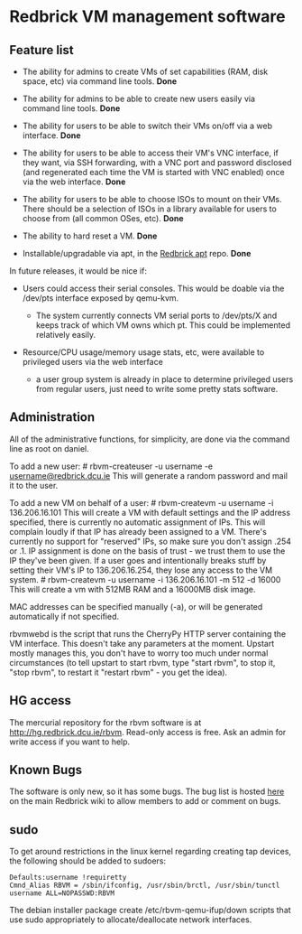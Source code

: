 # Redbrick VM management software

## Feature list

*  The ability for admins to create VMs of set capabilities (RAM, disk space, etc) via command line tools. **Done**

*  The ability for admins to be able to create new users easily via command line tools. **Done**

*  The ability for users to be able to switch their VMs on/off via a web interface. **Done**

*  The ability for users to be able to access their VM's VNC interface, if they want, via SSH forwarding, with a VNC port and password disclosed (and regenerated each time the VM is started with VNC enabled) once via the web interface. **Done**

*  The ability for users to be able to choose ISOs to mount on their VMs. There should be a selection of ISOs in a library available for users to choose from (all common OSes, etc).  **Done**

*  The ability to hard reset a VM. **Done**

*  Installable/upgradable via apt, in the [Redbrick apt](/procedures/redbrick-apt) repo. **Done**

In future releases, it would be nice if:

*  Users could access their serial consoles. This would be doable via the /dev/pts interface exposed by qemu-kvm.
     * The system currently connects VM serial ports to /dev/pts/X and keeps track of which VM owns which pt. This could be implemented relatively easily.

*  Resource/CPU usage/memory usage stats, etc, were available to privileged users via the web interface
     * a user group system is already in place to determine privileged users from regular users, just need to write some pretty stats software.

## Administration

All of the administrative functions, for simplicity, are done via the command line as root on daniel.

To add a new user:
    # rbvm-createuser -u username -e username@redbrick.dcu.ie
This will generate a random password and mail it to the user.

To add a new VM on behalf of a user:
    # rbvm-createvm -u username -i 136.206.16.101
This will create a VM with default settings and the IP address specified, there is currently no automatic assignment of IPs.
This will complain loudly if that IP has already been assigned to a VM. There's currently no support for "reserved" IPs, so make sure you don't assign .254 or .1. IP assignment is done on the basis of trust - we trust them to use the IP they've been given. If a user goes and intentionally breaks stuff by setting their VM's IP to 136.206.16.254, they lose any access to the VM system.
    # rbvm-createvm -u username -i 136.206.16.101 -m 512 -d 16000
This will create a vm with 512MB RAM and a 16000MB disk image.

MAC addresses can be specified manually (-a), or will be generated automatically if not specified.

rbvmwebd is the script that runs the CherryPy HTTP server containing the VM interface. This doesn't take any parameters at the moment. Upstart mostly manages this, you don't have to worry too much under normal circumstances (to tell upstart to start rbvm, type "start rbvm", to stop it, "stop rbvm", to restart it "restart rbvm" - you get the idea).

## HG access

The mercurial repository for the rbvm software is at http://hg.redbrick.dcu.ie/rbvm. Read-only access is free. Ask an admin for write access if you want to help.

##  Known Bugs

The software is only new, so it has some bugs. The bug list is hosted [here](http://wiki.redbrick.dcu.ie/mw/RBVM_Bugs) on the main Redbrick wiki to allow members to add or comment on bugs.

## sudo

To get around restrictions in the linux kernel regarding creating tap devices, the following should be added to sudoers:

    Defaults:username !requiretty
    Cmnd_Alias RBVM = /sbin/ifconfig, /usr/sbin/brctl, /usr/sbin/tunctl
    username ALL=NOPASSWD:RBVM

The debian installer package create /etc/rbvm-qemu-ifup/down scripts that use sudo appropriately to allocate/deallocate network interfaces.
